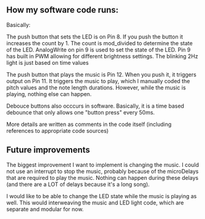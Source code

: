 ## How my software code runs:

Basically: 

The push button that sets the LED is on Pin 8. If you push the button it increases the count by 1. The count is mod_divided to determine the state of the LED. AnalogWrite on pin 9 is used to set the state of the LED. Pin 9 has built in PWM allowing for different brightness settings. The blinking 2Hz light is just based on time values

The push button that plays the music is Pin 12. When you push it, it triggers output on Pin 11. It triggers the music to play, which I manually coded the pitch values and the note length durations. However, while the music is playing, nothing else can happen.

Debouce buttons also occcurs in software. Basically, it is a time based debounce that only allows one "button press" every 50ms.

More details are written as comments in the code itself (including references to appropriate code sources)

## Future improvements
The biggest improvement I want to implement is changing the music. I could not use an interrupt to stop the music, probably because of the microDelays that are required to play the music. Nothing can happen during these delays (and there are a LOT of delays because it's a long song). 

I would like to be able to change the LED state while the music is playing as well. This would interweaving the music and LED light code, which are separate and modular for  now. 

